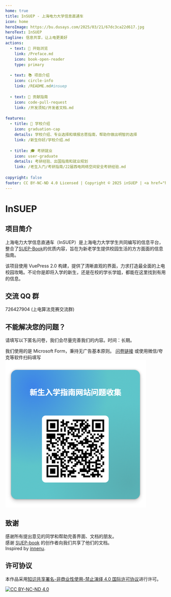 ```yaml
---
home: true
title: InSUEP - 上海电力大学信息直通车
icon: home
heroImage: https://bu.dusays.com/2025/03/21/67dc3ca22d617.jpg
heroText: InSUEP
tagline: 信息共享，让上电更美好
actions:
  - text: 🚀 开始浏览
    link: /Preface.md
    icon: book-open-reader
    type: primary

  - text: 📚 项目介绍
    icon: circle-info
    link: /README.md#insuep

  - text: 🤝 贡献指南
    icon: code-pull-request
    link: /开发须知/开发者文档.md

features:
  - title: 🏫 学校介绍
    icon: graduation-cap
    details: 学校介绍、专业选择和填报志愿指南，帮助你做出明智的选择
    link: /新生你好/学校介绍.md

  - title: 🎓 考研就业
    icon: user-graduate
    details: 考研经验、出国指南和就业规划
    link: /老生入门/考研指南/22届西电网络空间安全考研经验.md

copyright: false
footer: CC BY-NC-ND 4.0 Licensed | Copyright © 2025 inSUEP | <a href="https://beian.miit.gov.cn/" target="_blank" rel="noopener noreferrer">沪ICP备2025118581号-1</a>
---
```


# InSUEP

## 项目简介

上海电力大学信息直通车（InSUEP）是上海电力大学学生共同编写的信息平台，整合了[SUEP-Book](https://github.com/SUEP-Plus/SUEP-Book)的优质内容，旨在为新老学生提供校园生活的方方面面的信息指南。

该项目使用 VuePress 2.0 构建，提供了清晰直观的界面，力求打造最全面的上电校园攻略。不论你是即将入学的新生，还是在校的学长学姐，都能在这里找到有用的信息。

## 交流 QQ 群

726427904 (上电算法竞赛交流群)

## 不能解决您的问题？

请填写以下匿名问卷，我们会尽量完善我们的内容。时间：长期。

我们使用的是 Microsoft Form，秉持无广告基本原则。
[问卷链接](https://forms.cloud.microsoft/r/WxRDxmmax1)
或使用微信/夸克等软件扫码填写
![](./static/imgs/form.png)

## 致谢

感谢所有提出意见的同学和帮助完善界面、文档的朋友。  
感谢 [SUEP-book](https://github.com/SUEP-Plus/SUEP-Book) 的创作者向我们共享了他们的文档。  
Inspired by [innenu](https://innenu.com/).

## 许可协议

本作品采用[知识共享署名-非商业性使用-禁止演绎 4.0 国际许可协议][cc-by-nc-nd]进行许可。

[![CC BY-NC-ND 4.0][cc-by-nc-nd-image]][cc-by-nc-nd]

[cc-by-nc-nd]: http://creativecommons.org/licenses/by-nc-nd/4.0/
[cc-by-nc-nd-image]: https://licensebuttons.net/l/by-nc-nd/4.0/88x31.png
[cc-by-nc-nd-shield]: https://img.shields.io/badge/License-CC%20BY--NC--ND%204.0-lightgrey.svg
